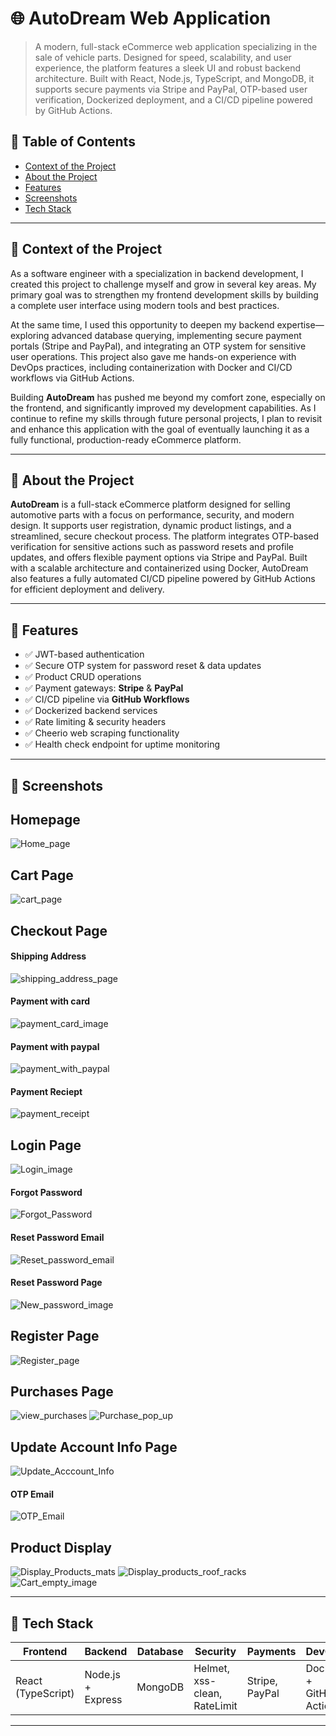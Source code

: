 # 🌐 AutoDream Web Application

> A modern, full-stack eCommerce web application specializing in the sale of vehicle parts. Designed for speed, scalability, and user experience, the platform features a sleek UI and robust backend architecture. Built with React, Node.js, TypeScript, and MongoDB, it supports secure payments via Stripe and PayPal, OTP-based user verification, Dockerized deployment, and a CI/CD pipeline powered by GitHub Actions.






## 📌 Table of Contents

- [Context of the Project](#context-of-the-project)
- [About the Project](#about-the-project)
- [Features](#features)
- [Screenshots](#screenshots)
- [Tech Stack](#tech-stack)

---

## 🧠 Context of the Project

As a software engineer with a specialization in backend development, I created this project to challenge myself and grow in several key areas. My primary goal was to strengthen my frontend development skills by building a complete user interface using modern tools and best practices.

At the same time, I used this opportunity to deepen my backend expertise—exploring advanced database querying, implementing secure payment portals (Stripe and PayPal), and integrating an OTP system for sensitive user operations. This project also gave me hands-on experience with DevOps practices, including containerization with Docker and CI/CD workflows via GitHub Actions.

Building **AutoDream** has pushed me beyond my comfort zone, especially on the frontend, and significantly improved my development capabilities. As I continue to refine my skills through future personal projects, I plan to revisit and enhance this application with the goal of eventually launching it as a fully functional, production-ready eCommerce platform.

---

## 📖 About the Project

**AutoDream** is a full-stack eCommerce platform designed for selling automotive parts with a focus on performance, security, and modern design. It supports user registration, dynamic product listings, and a streamlined, secure checkout process. The platform integrates OTP-based verification for sensitive actions such as password resets and profile updates, and offers flexible payment options via Stripe and PayPal. Built with a scalable architecture and containerized using Docker, AutoDream also features a fully automated CI/CD pipeline powered by GitHub Actions for efficient deployment and delivery.

---

## 🚀 Features

- ✅ JWT-based authentication
- ✅ Secure OTP system for password reset & data updates
- ✅ Product CRUD operations
- ✅ Payment gateways: **Stripe** & **PayPal**
- ✅ CI/CD pipeline via **GitHub Workflows**
- ✅ Dockerized backend services
- ✅ Rate limiting & security headers
- ✅ Cheerio web scraping functionality
- ✅ Health check endpoint for uptime monitoring

---

## 📸 Screenshots

## Homepage
![Home_page](https://github.com/user-attachments/assets/5aec1097-8714-4512-af2a-744b3a775d77)

## Cart Page
![cart_page](https://github.com/user-attachments/assets/2307438d-68fb-4269-9898-a8f0fa572d18)

## Checkout Page
#### Shipping Address 
![shipping_address_page](https://github.com/user-attachments/assets/d4b8c84d-72d4-4a0b-95e2-a4478b30364e)
#### Payment with card
![payment_card_image](https://github.com/user-attachments/assets/58e8c659-e063-42ae-8ce8-c9c4b14b6ce3)
#### Payment with paypal
![payment_with_paypal](https://github.com/user-attachments/assets/5e132731-6a5b-4b42-a87c-7913f0c1b04d)
#### Payment Reciept
![payment_receipt](https://github.com/user-attachments/assets/1583b42c-7990-4a1b-920c-defc348a4571)

## Login Page
![Login_image](https://github.com/user-attachments/assets/cfb7e1d6-3ae4-4779-ba26-402e6fbb5201)
#### Forgot Password
![Forgot_Password](https://github.com/user-attachments/assets/dacd334b-4ed7-47f9-baad-6cd857eeb256)
#### Reset Password Email
![Reset_password_email](https://github.com/user-attachments/assets/5c7c67ab-8c12-4411-9b0a-c52035176915)
#### Reset Password Page
![New_password_image](https://github.com/user-attachments/assets/a9ff3c6b-80ac-4839-9101-657bd4636791)

## Register Page
![Register_page](https://github.com/user-attachments/assets/7d7506f7-36be-4acf-95c2-8a9decd667a9)

## Purchases Page
![view_purchases](https://github.com/user-attachments/assets/7c29aec1-2554-40df-8a7f-5ca20d9b9018)
![Purchase_pop_up](https://github.com/user-attachments/assets/207392a8-524c-4ded-b89f-96dac691eb53)

## Update Account Info Page
![Update_Acccount_Info](https://github.com/user-attachments/assets/77310754-d120-4fa1-b8c0-93936bdb4b08)
#### OTP Email 
![OTP_Email](https://github.com/user-attachments/assets/1e5e598e-720d-435b-a71c-76392c5c631b)

## Product Display 
![Display_Products_mats](https://github.com/user-attachments/assets/7f85670f-12fa-4021-b6ee-9fdc27dd0c60)
![Display_products_roof_racks](https://github.com/user-attachments/assets/5eb6b0cf-159c-4fd4-b874-96576b4f3946)
![Cart_empty_image](https://github.com/user-attachments/assets/21898f09-044c-4e18-9295-74ac30e17ab0)






---

## 🧰 Tech Stack

| Frontend           | Backend            | Database | Security                   | Payments        | DevOps              |
|--------------------|--------------------|----------|-----------------------------|------------------|---------------------|
| React (TypeScript) | Node.js + Express  | MongoDB  | Helmet, xss-clean, RateLimit | Stripe, PayPal   | Docker + GitHub Actions |

---
